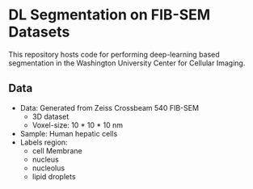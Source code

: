 # DL Segmentation on FIB-SEM Datasets
This repository hosts code for performing deep-learning based segmentation in the Washington University Center for Cellular Imaging. <br/>

## Data
* Data: Generated from Zeiss Crossbeam 540 FIB-SEM
    * 3D dataset
    * Voxel-size: 10 * 10 * 10 nm
* Sample: Human hepatic cells
* Labels region: 
    * cell Membrane
    * nucleus
    * nucleolus
    * lipid droplets


